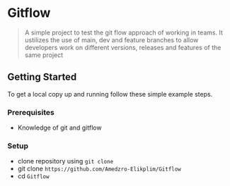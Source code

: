 # Gitflow

> A simple project to test the git flow approach of working in teams. It ustilizes the use of main, dev and feature branches to allow developers work on different versions, releases and features of the same project

## Getting Started

To get a local copy up and running follow these simple example steps.

### Prerequisites
- Knowledge of git and gitflow

### Setup

- clone repository using `git clone`
- git clone `https://github.com/Amedzro-Elikplim/Gitflow`
- cd `Gitflow`
